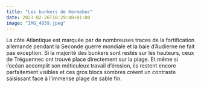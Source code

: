 ```yaml
---
title: "Les bunkers de Kermabec"
date: 2023-02-26T18:29:48+01:00
image: "IMG_4959.jpeg"
---
```


La côte Atlantique est marquée par de nombreuses traces de la fortification allemande pendant la Seconde guerre mondiale et la baie d’Audierne ne fait pas exception. Si la majorité des bunkers sont restés sur les hauteurs, ceux de Tréguennec ont trouvé place directement sur la plage. Et même si l’océan accomplit son méticuleux travail d’érosion, ils restent encore parfaitement visibles et ces gros blocs sombres créent un contraste saisissant face à l’immense plage de sable fin.

